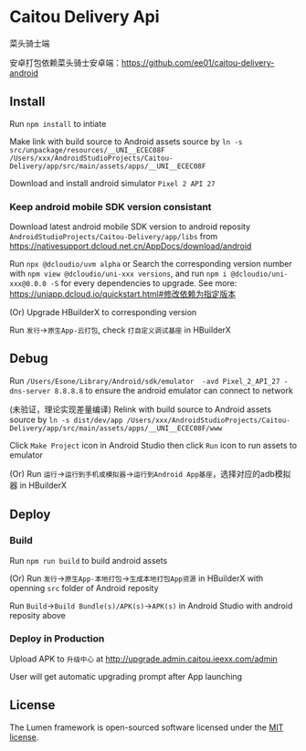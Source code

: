 # Caitou Delivery Api

菜头骑士端

安卓打包依赖菜头骑士安卓端：https://github.com/ee01/caitou-delivery-android

## Install
Run `npm install` to intiate

Make link with build source to Android assets source by `ln -s src/unpackage/resources/__UNI__ECEC08F /Users/xxx/AndroidStudioProjects/Caitou-Delivery/app/src/main/assets/apps/__UNI__ECEC08F`

Download and install android simulator `Pixel 2 API 27`

### Keep android mobile SDK version consistant

Download latest android mobile SDK version to android reposity `AndroidStudioProjects/Caitou-Delivery/app/libs` from https://nativesupport.dcloud.net.cn/AppDocs/download/android

Run `npx @dcloudio/uvm alpha` or Search the corresponding version number with `npm view @dcloudio/uni-xxx versions`, and run `npm i @dcloudio/uni-xxx@0.0.0 -S` for every dependencies to upgrade.
See more: https://uniapp.dcloud.io/quickstart.html#修改依赖为指定版本

(Or) Upgrade HBuilderX to corresponding version

Run `发行`->`原生App-云打包`, check `打自定义调试基座` in HBuilderX

## Debug

Run `/Users/Esone/Library/Android/sdk/emulator  -avd Pixel_2_API_27 -dns-server 8.8.8.8` to ensure the android emulator can connect to network

(未验证，理论实现差量编译) Relink with build source to Android assets source by `ln -s dist/dev/app /Users/xxx/AndroidStudioProjects/Caitou-Delivery/app/src/main/assets/apps/__UNI__ECEC08F/www`

Click `Make Project` icon in Android Studio then click `Run` icon to run assets to emulator

(Or) Run `运行`->`运行到手机或模拟器`->`运行到Android App基座`，选择对应的adb模拟器 in HBuilderX

## Deploy

### Build
Run `npm run build` to build android assets

(Or) Run `发行`->`原生App-本地打包`->`生成本地打包App资源` in HBuilderX with openning `src` folder of Android reposity

Run `Build`->`Build Bundle(s)/APK(s)`->`APK(s)` in Android Studio with android reposity above

### Deploy in Production
Upload APK to `升级中心` at http://upgrade.admin.caitou.ieexx.com/admin

User will get automatic upgrading prompt after App launching

## License

The Lumen framework is open-sourced software licensed under the [MIT license](https://opensource.org/licenses/MIT).
